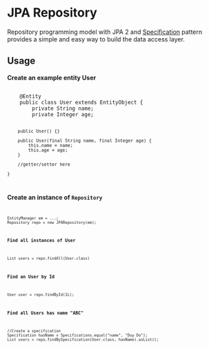JPA Repository
==============

Repository programming model with JPA 2 and [Specification](http://en.wikipedia.org/wiki/Specification_pattern) pattern provides a simple and easy way to build the data access layer.

Usage
-----------

**Create an example entity User**

<code>
    @Entity
    public class User extends EntityObject<Long> {
    	private String name;
    	private Integer age;
    
    	public User() {}
    
    	public User(final String name, final Integer age) {
    		this.name = name;
    		this.age = age;
    	}

        //getter/setter here
    
    }
</code>

**Create an instance of <code>Repository<code>**

    EntityManager em = ...;
    Repository repo = new JPARepository(em);
    
**Find all instances of User**

<code>
List<User> users = repo.findAll(User.class)
</code>
	
**Find an User by Id**

<code>
User user = repo.findById(1L);
</code>

**Find all Users has name "ABC"**

<code>
//Create a specification
Specification<User> hasName = Specifications.equal("name", "Duy Do"); 
List<User> users = repo.findBySpecification(User.class, hasName).asList();
</code>
